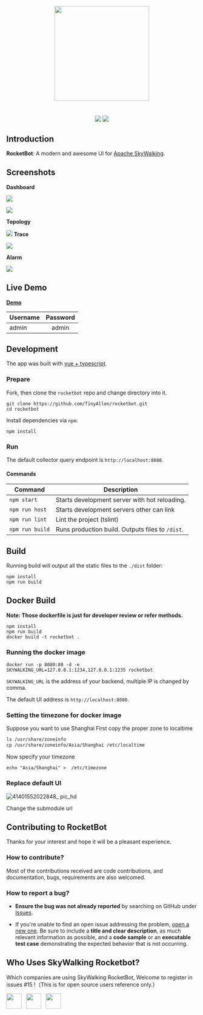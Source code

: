 <p align="center"><img src="https://user-images.githubusercontent.com/19775780/53944427-4f6c2580-40fa-11e9-95f3-2b4ce1f2f8f3.png"  width="250"></p>
<h1 align="center"></h1>

<p align="center">
<a><img src="https://img.shields.io/badge/version-1.1.0-blue.svg?longCache=true&style=popout-square"></a>
<a href="https://www.apache.org/licenses/LICENSE-2.0"><img src="https://img.shields.io/badge/license-Apache2.0-brightgreen.svg?longCache=true&style=popout-square"></a>
</p>

## Introduction
**RocketBot**: A modern and awesome UI for [Apache SkyWalking](https://github.com/apache/incubator-skywalking).

## Screenshots
**Dashboard**

![](https://user-images.githubusercontent.com/19775780/53947142-22bb0c80-4100-11e9-82b5-6efe6d38bc0a.png)

![](https://user-images.githubusercontent.com/19775780/53947161-28185700-4100-11e9-96ef-a4852d6b60ad.png)

**Topology**

![](https://user-images.githubusercontent.com/19775780/53947172-2babde00-4100-11e9-8213-d6d4f5992de4.png)
**Trace**

![](https://user-images.githubusercontent.com/19775780/53947182-2e0e3800-4100-11e9-96e7-1c7eed437ed2.png)

**Alarm**

![](https://user-images.githubusercontent.com/19775780/53947184-2fd7fb80-4100-11e9-90b8-205c307a6a55.png)

## Live Demo
**[Demo](http://rocketbot.daocloud.io/)**

| Username        | Password           |
| ------------- |:-------------:|
| admin     | admin |

## Development

 The app was built with [vue + typescript](https://github.com/vuejs/vue).

### Prepare

Fork, then clone the `rocketbot` repo and change directory into it.

```
git clone https://github.com/TinyAllen/rocketbot.git
cd rocketbot
```

Install dependencies via `npm`:

```
npm install
```

### Run

The default collector query endpoint is `http://localhost:8080`.

#### Commands

| Command                 | Description                                                 |
| ----------------------- | ----------------------------------------------------------- |
| `npm start`             | Starts development server with hot reloading.      |
| `npm run host` | Starts development servers other can link             |
| `npm run lint`          | Lint the project (tslint)                        |
| `npm run build`         | Runs production build. Outputs files to `/dist`.            |

## Build

Running build will output all the static files to the `./dist` folder:

```
npm install
npm run build
```

[ci-img]: https://travis-ci.org/apache/incubator-skywalking-ui.svg?branch=master
[ci]: https://travis-ci.org/apache/incubator-skywalking-ui
[gitter-img]: https://badges.gitter.im/openskywalking/Lobby.svg
[gitter]: https://gitter.im/openskywalking/Lobby

## Docker Build

**Note: Those dockerfile is just for developer review or refer methods.**

```
npm install
npm run build
docker build -t rocketbot .
```
### Running the docker image

```
docker run -p 8080:80 -d -e SKYWALKING_URL=127.0.0.1:1234,127.0.0.1:1235 rocketbot
```

`SKYWALKING_URL` is the address of your backend, multiple IP is changed by comma.


The default UI address is `http://localhost:8080`.

### Setting the timezone for docker image

Suppose you want to use Shanghai First copy the proper zone to localtime

```dockerfile
ls /usr/share/zoneinfo
cp /usr/share/zoneinfo/Asia/Shanghai /etc/localtime
```

Now specify your timezone

```
echo "Asia/Shanghai" >  /etc/timezone
```

### Replace default UI

![41401552022848_ pic_hd](https://user-images.githubusercontent.com/19775780/54009539-24d7a680-41a6-11e9-9ee1-d70c20042ced.jpg)

Change the submodule url

## Contributing to RocketBot

Thanks for your interest and hope it will be a
pleasant experience.

### How to contribute?

Most of the contributions received are code contributions, and documentation, bugs, requirements are also welcomed.

### How to report a bug?

* **Ensure the bug was not already reported** by searching on GitHub under [Issues]().

* If you're unable to find an open issue addressing the problem, [open a new one](). Be sure to include a **title and clear description**, as much relevant information as possible, and a **code sample** or an **executable test case** demonstrating the expected behavior that is not occurring.

## Who Uses SkyWalking Rocketbot?
Which companies are using SkyWalking RocketBot, Welcome to register in issues #15 !（This is for open source users reference only.）
<p>

<img src="https://daoweb-resource.daocloud.io/logo/daocloud-logo-gray-account.svg" height="40px">&nbsp;&nbsp;
<img src="https://user-images.githubusercontent.com/19775780/47834441-7c21d080-ddda-11e8-9e3a-67c43ab074bf.png" height="40px"  >&nbsp;&nbsp;
<img src="https://ss0.baidu.com/6ONWsjip0QIZ8tyhnq/it/u=4229681157,1554083661&fm=58&s=51B3A8720790BF80CCC2538703007088&bpow=121&bpoh=75" height="40px">&nbsp;&nbsp;

</p>
